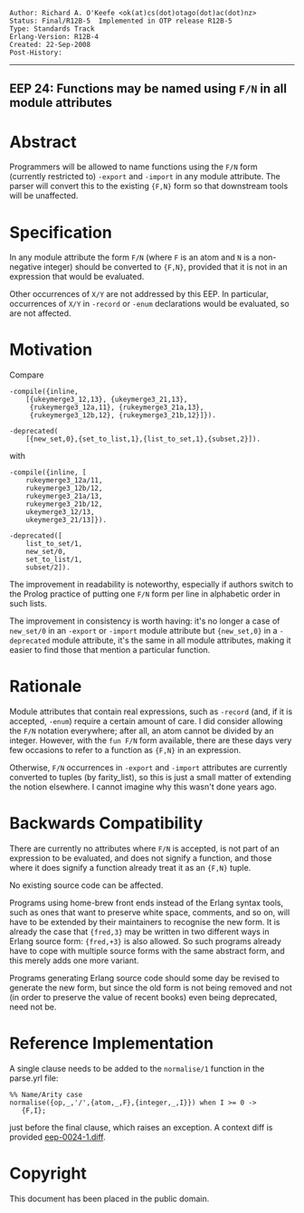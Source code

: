     Author: Richard A. O'Keefe <ok(at)cs(dot)otago(dot)ac(dot)nz>
    Status: Final/R12B-5  Implemented in OTP release R12B-5
    Type: Standards Track
    Erlang-Version: R12B-4
    Created: 22-Sep-2008
    Post-History:
****
EEP 24: Functions may be named using `F/N` in all module attributes
----

Abstract
========

Programmers will be allowed to name functions using the
`F/N` form (currently restricted to) `-export` and `-import`
in any module attribute.  The parser will convert this
to the existing `{F,N}` form so that downstream tools will
be unaffected.

Specification
=============

In any module attribute the form `F/N` (where `F` is an atom and `N` is
a non-negative integer) should be converted to `{F,N}`, provided
that it is not in an expression that would be evaluated.

Other occurrences of `X/Y` are not addressed by this EEP.
In particular, occurrences of `X/Y` in `-record` or `-enum`
declarations would be evaluated, so are not affected.

Motivation
==========

Compare

    -compile({inline,
        [{ukeymerge3_12,13}, {ukeymerge3_21,13},
         {rukeymerge3_12a,11}, {rukeymerge3_21a,13},
         {rukeymerge3_12b,12}, {rukeymerge3_21b,12}]}).

    -deprecated(
        [{new_set,0},{set_to_list,1},{list_to_set,1},{subset,2}]).

with

    -compile({inline, [
        rukeymerge3_12a/11,
        rukeymerge3_12b/12,
        rukeymerge3_21a/13,
        rukeymerge3_21b/12,
        ukeymerge3_12/13,
        ukeymerge3_21/13]}).

    -deprecated([
        list_to_set/1,
        new_set/0,
        set_to_list/1,
        subset/2]).

The improvement in readability is noteworthy, especially if
authors switch to the Prolog practice of putting one `F/N` form
per line in alphabetic order in such lists.

The improvement in consistency is worth having:  it's no longer a
case of `new_set/0` in an `-export` or `-import` module attribute but
`{new_set,0}` in a `-deprecated` module attribute, it's the same in
all module attributes, making it easier to find those that mention
a particular function.

Rationale
=========

Module attributes that contain real expressions, such as `-record`
(and, if it is accepted, `-enum`) require a certain amount of care.
I did consider allowing the `F/N` notation everywhere; after all,
an atom cannot be divided by an integer.  However, with the
`fun F/N` form available, there are these days very few occasions
to refer to a function as `{F,N}` in an expression.

Otherwise, `F/N` occurrences in `-export` and `-import` attributes are
currently converted to tuples (by farity_list), so this is just a
small matter of extending the notion elsewhere.  I cannot imagine
why this wasn't done years ago.

Backwards Compatibility
=======================

There are currently no attributes where `F/N` is accepted,
is not part of an expression to be evaluated, and does not
signify a function, and those where it does signify a function
already treat it as an `{F,N}` tuple.

No existing source code can be affected.

Programs using home-brew front ends instead of the Erlang
syntax tools, such as ones that want to preserve white
space, comments, and so on, will have to be extended by
their maintainers to recognise the new form.  It is
already the case that `{fred,3}` may be written in two
different ways in Erlang source form: `{fred,+3}` is also
allowed.  So such programs already have to cope with
multiple source forms with the same abstract form, and
this merely adds one more variant.

Programs generating Erlang source code should some day
be revised to generate the new form, but since the old form
is not being removed and not (in order to preserve the
value of recent books) even being deprecated, need not be.

Reference Implementation
========================

A single clause needs to be added to the `normalise/1`
function in the parse.yrl file:

    %% Name/Arity case
    normalise({op,_,'/',{atom,_,F},{integer,_,I}}) when I >= 0 ->
       {F,I};

just before the final clause, which raises an exception.
A context diff is provided [eep-0024-1.diff][].

[eep-0024-1.diff]: eep-0024-1.diff
    "Diff to apply to parse.yrl"

Copyright
=========

This document has been placed in the public domain.

[EmacsVar]: <> "Local Variables:"
[EmacsVar]: <> "mode: indented-text"
[EmacsVar]: <> "indent-tabs-mode: nil"
[EmacsVar]: <> "sentence-end-double-space: t"
[EmacsVar]: <> "fill-column: 70"
[EmacsVar]: <> "coding: utf-8"
[EmacsVar]: <> "End:"
